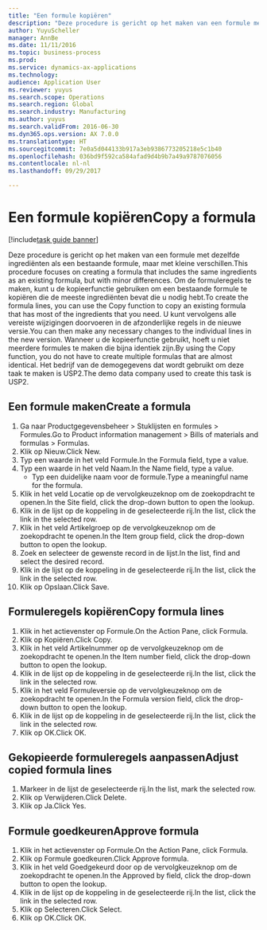 ```yaml
--- 
title: "Een formule kopiëren"
description: "Deze procedure is gericht op het maken van een formule met dezelfde ingrediënten als een bestaande formule, maar met kleine verschillen."
author: YuyuScheller
manager: AnnBe
ms.date: 11/11/2016
ms.topic: business-process
ms.prod: 
ms.service: dynamics-ax-applications
ms.technology: 
audience: Application User
ms.reviewer: yuyus
ms.search.scope: Operations
ms.search.region: Global
ms.search.industry: Manufacturing
ms.author: yuyus
ms.search.validFrom: 2016-06-30
ms.dyn365.ops.version: AX 7.0.0
ms.translationtype: HT
ms.sourcegitcommit: 7e0a5d044133b917a3eb9386773205218e5c1b40
ms.openlocfilehash: 036bd9f592ca584afad9d4b9b7a49a9787076056
ms.contentlocale: nl-nl
ms.lasthandoff: 09/29/2017

---
```

# <a name="copy-a-formula"></a><span data-ttu-id="76c24-103">Een formule kopiëren</span><span class="sxs-lookup"><span data-stu-id="76c24-103">Copy a formula</span></span>

[!include[task guide banner](../../includes/task-guide-banner.md)]

<span data-ttu-id="76c24-104">Deze procedure is gericht op het maken van een formule met dezelfde ingrediënten als een bestaande formule, maar met kleine verschillen.</span><span class="sxs-lookup"><span data-stu-id="76c24-104">This procedure focuses on creating a formula that includes the same ingredients as an existing formula, but with minor differences.</span></span> <span data-ttu-id="76c24-105">Om de formuleregels te maken, kunt u de kopieerfunctie gebruiken om een bestaande formule te kopiëren die de meeste ingrediënten bevat die u nodig hebt.</span><span class="sxs-lookup"><span data-stu-id="76c24-105">To create the formula lines, you can use the Copy function to copy an existing formula that has most of the ingredients that you need.</span></span> <span data-ttu-id="76c24-106">U kunt vervolgens alle vereiste wijzigingen doorvoeren in de afzonderlijke regels in de nieuwe versie.</span><span class="sxs-lookup"><span data-stu-id="76c24-106">You can then make any necessary changes to the individual lines in the new version.</span></span> <span data-ttu-id="76c24-107">Wanneer u de kopieerfunctie gebruikt, hoeft u niet meerdere formules te maken die bijna identiek zijn.</span><span class="sxs-lookup"><span data-stu-id="76c24-107">By using the Copy function, you do not have to create multiple formulas that are almost identical.</span></span> <span data-ttu-id="76c24-108">Het bedrijf van de demogegevens dat wordt gebruikt om deze taak te maken is USP2.</span><span class="sxs-lookup"><span data-stu-id="76c24-108">The demo data company used to create this task is USP2.</span></span>


## <a name="create-a-formula"></a><span data-ttu-id="76c24-109">Een formule maken</span><span class="sxs-lookup"><span data-stu-id="76c24-109">Create a formula</span></span>
1. <span data-ttu-id="76c24-110">Ga naar Productgegevensbeheer > Stuklijsten en formules > Formules.</span><span class="sxs-lookup"><span data-stu-id="76c24-110">Go to Product information management > Bills of materials and formulas > Formulas.</span></span>
2. <span data-ttu-id="76c24-111">Klik op Nieuw.</span><span class="sxs-lookup"><span data-stu-id="76c24-111">Click New.</span></span>
3. <span data-ttu-id="76c24-112">Typ een waarde in het veld Formule.</span><span class="sxs-lookup"><span data-stu-id="76c24-112">In the Formula field, type a value.</span></span>
4. <span data-ttu-id="76c24-113">Typ een waarde in het veld Naam.</span><span class="sxs-lookup"><span data-stu-id="76c24-113">In the Name field, type a value.</span></span>
    * <span data-ttu-id="76c24-114">Typ een duidelijke naam voor de formule.</span><span class="sxs-lookup"><span data-stu-id="76c24-114">Type a meaningful name for the formula.</span></span>  
5. <span data-ttu-id="76c24-115">Klik in het veld Locatie op de vervolgkeuzeknop om de zoekopdracht te openen.</span><span class="sxs-lookup"><span data-stu-id="76c24-115">In the Site field, click the drop-down button to open the lookup.</span></span>
6. <span data-ttu-id="76c24-116">Klik in de lijst op de koppeling in de geselecteerde rij.</span><span class="sxs-lookup"><span data-stu-id="76c24-116">In the list, click the link in the selected row.</span></span>
7. <span data-ttu-id="76c24-117">Klik in het veld Artikelgroep op de vervolgkeuzeknop om de zoekopdracht te openen.</span><span class="sxs-lookup"><span data-stu-id="76c24-117">In the Item group field, click the drop-down button to open the lookup.</span></span>
8. <span data-ttu-id="76c24-118">Zoek en selecteer de gewenste record in de lijst.</span><span class="sxs-lookup"><span data-stu-id="76c24-118">In the list, find and select the desired record.</span></span>
9. <span data-ttu-id="76c24-119">Klik in de lijst op de koppeling in de geselecteerde rij.</span><span class="sxs-lookup"><span data-stu-id="76c24-119">In the list, click the link in the selected row.</span></span>
10. <span data-ttu-id="76c24-120">Klik op Opslaan.</span><span class="sxs-lookup"><span data-stu-id="76c24-120">Click Save.</span></span>

## <a name="copy-formula-lines"></a><span data-ttu-id="76c24-121">Formuleregels kopiëren</span><span class="sxs-lookup"><span data-stu-id="76c24-121">Copy formula lines</span></span>
1. <span data-ttu-id="76c24-122">Klik in het actievenster op Formule.</span><span class="sxs-lookup"><span data-stu-id="76c24-122">On the Action Pane, click Formula.</span></span>
2. <span data-ttu-id="76c24-123">Klik op Kopiëren.</span><span class="sxs-lookup"><span data-stu-id="76c24-123">Click Copy.</span></span>
3. <span data-ttu-id="76c24-124">Klik in het veld Artikelnummer op de vervolgkeuzeknop om de zoekopdracht te openen.</span><span class="sxs-lookup"><span data-stu-id="76c24-124">In the Item number field, click the drop-down button to open the lookup.</span></span>
4. <span data-ttu-id="76c24-125">Klik in de lijst op de koppeling in de geselecteerde rij.</span><span class="sxs-lookup"><span data-stu-id="76c24-125">In the list, click the link in the selected row.</span></span>
5. <span data-ttu-id="76c24-126">Klik in het veld Formuleversie op de vervolgkeuzeknop om de zoekopdracht te openen.</span><span class="sxs-lookup"><span data-stu-id="76c24-126">In the Formula version field, click the drop-down button to open the lookup.</span></span>
6. <span data-ttu-id="76c24-127">Klik in de lijst op de koppeling in de geselecteerde rij.</span><span class="sxs-lookup"><span data-stu-id="76c24-127">In the list, click the link in the selected row.</span></span>
7. <span data-ttu-id="76c24-128">Klik op OK.</span><span class="sxs-lookup"><span data-stu-id="76c24-128">Click OK.</span></span>

## <a name="adjust-copied-formula-lines"></a><span data-ttu-id="76c24-129">Gekopieerde formuleregels aanpassen</span><span class="sxs-lookup"><span data-stu-id="76c24-129">Adjust copied formula lines</span></span>
1. <span data-ttu-id="76c24-130">Markeer in de lijst de geselecteerde rij.</span><span class="sxs-lookup"><span data-stu-id="76c24-130">In the list, mark the selected row.</span></span>
2. <span data-ttu-id="76c24-131">Klik op Verwijderen.</span><span class="sxs-lookup"><span data-stu-id="76c24-131">Click Delete.</span></span>
3. <span data-ttu-id="76c24-132">Klik op Ja.</span><span class="sxs-lookup"><span data-stu-id="76c24-132">Click Yes.</span></span>

## <a name="approve-formula"></a><span data-ttu-id="76c24-133">Formule goedkeuren</span><span class="sxs-lookup"><span data-stu-id="76c24-133">Approve formula</span></span>
1. <span data-ttu-id="76c24-134">Klik in het actievenster op Formule.</span><span class="sxs-lookup"><span data-stu-id="76c24-134">On the Action Pane, click Formula.</span></span>
2. <span data-ttu-id="76c24-135">Klik op Formule goedkeuren.</span><span class="sxs-lookup"><span data-stu-id="76c24-135">Click Approve formula.</span></span>
3. <span data-ttu-id="76c24-136">Klik in het veld Goedgekeurd door op de vervolgkeuzeknop om de zoekopdracht te openen.</span><span class="sxs-lookup"><span data-stu-id="76c24-136">In the Approved by field, click the drop-down button to open the lookup.</span></span>
4. <span data-ttu-id="76c24-137">Klik in de lijst op de koppeling in de geselecteerde rij.</span><span class="sxs-lookup"><span data-stu-id="76c24-137">In the list, click the link in the selected row.</span></span>
5. <span data-ttu-id="76c24-138">Klik op Selecteren.</span><span class="sxs-lookup"><span data-stu-id="76c24-138">Click Select.</span></span>
6. <span data-ttu-id="76c24-139">Klik op OK.</span><span class="sxs-lookup"><span data-stu-id="76c24-139">Click OK.</span></span>


